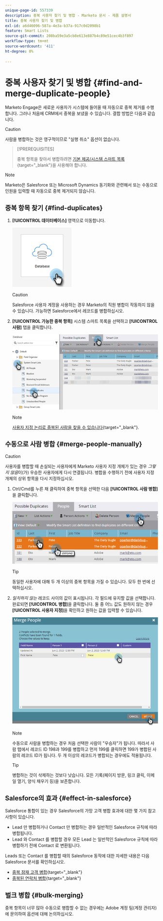 ```yaml
---
unique-page-id: 557339
description: 중복 사용자 찾기 및 병합 - Marketo 문서 - 제품 설명서
title: 중복 사용자 찾기 및 병합
exl-id: a6d46096-587a-4e3a-b37a-917c0d2098b1
feature: Smart Lists
source-git-commit: 208ba59e3a5cb8e613e887b4c89e51cec4b3f897
workflow-type: tm+mt
source-wordcount: '411'
ht-degree: 0%

---
```


# 중복 사용자 찾기 및 병합 {#find-and-merge-duplicate-people}

Marketo Engage은 새로운 사용자가 시스템에 들어올 때 자동으로 중복 제거를 수행합니다. 그러나 처음에 CRM에서 중복을 보냈을 수 있습니다. 결합 방법은 다음과 같습니다.

>[!CAUTION]
>
>사람을 병합하는 것은 영구적이므로 &quot;실행 취소&quot; 옵션이 없습니다.

>[!PREREQUISITES]
>
>중복 항목을 찾아서 병합하려면 [기본 제공/시스템 스마트 목록](/help/marketo/product-docs/core-marketo-concepts/smart-lists-and-static-lists/using-smart-lists/use-built-in-system-smart-lists.md){target="_blank"}을 사용해야 합니다.

>[!NOTE]
>
>Marketo은 Salesforce 또는 Microsoft Dynamics 동기화와 관련해서 또는 수동으로 인원을 입력할 때 자동으로 중복 제거되지 않습니다.

## 중복 항목 찾기 {#find-duplicates}

1. **[!UICONTROL 데이터베이스]** 영역으로 이동합니다.

   ![](assets/find-and-merge-duplicate-people-1.png)

   >[!CAUTION]
   >
   >Salesforce 사용자 계정을 사용하는 경우 Marketo의 직원 병합이 작동하지 않을 수 있습니다. 가능하면 Salesforce에서 레코드를 병합하십시오.

1. **[!UICONTROL 가능한 중복 항목]** 시스템 스마트 목록을 선택하고 **[!UICONTROL 사람]** 탭을 클릭합니다.

   ![](assets/find-and-merge-duplicate-people-2.png)

   >[!NOTE]
   >
   >[사용자 지정 논리로 중복된 사람을 찾을 수 있습니다](/help/marketo/product-docs/core-marketo-concepts/smart-lists-and-static-lists/managing-people-in-smart-lists/find-duplicate-people-with-custom-logic.md){target="_blank"}.

## 수동으로 사람 병합 {#merge-people-manually}

>[!CAUTION]
>
>사용자를 병합할 때 손실되는 사용자에게 Marketo 사용자 지정 개체가 있는 경우 _그렇지 않음_&#x200B;이(가) 우승한 사용자에게 다시 연결됩니다. 병합을 수행하기 전에 사용자 지정 개체의 상위 항목을 다시 지정하십시오.

1. Ctrl/Cmd를 누른 채 클릭하여 중복 항목을 선택한 다음 **[!UICONTROL 사람 병합]**&#x200B;을 클릭합니다.

   ![](assets/find-and-merge-duplicate-people-3.png)

   >[!TIP]
   >
   >동일한 사용자에 대해 두 개 이상의 중복 항목을 가질 수 있습니다. 모두 한 번에 선택하십시오.

1. _일치하지 않는_ 레코드 사이의 값이 표시됩니다. 각 필드에 유지할 값을 선택합니다. 완료되면 **[!UICONTROL 병합]**&#x200B;을 클릭합니다. 둘 중 어느 값도 원하지 않는 경우 **[!UICONTROL 사용자 지정]**&#x200B;을 확인하고 원하는 값을 입력할 수 있습니다.

   ![](assets/find-and-merge-duplicate-people-4.png)

   >[!NOTE]
   >
   >수동으로 사람을 병합하는 경우 처음 선택한 사람이 &quot;우승자&quot;가 됩니다. 따라서 사람 탭에서 레코드 ID 198과 199를 병합하고 먼저 199를 클릭하면 199가 병합된 사람의 레코드 ID가 됩니다. 두 개 이상의 레코드가 병합되는 경우에도 적용됩니다.

   >[!TIP]
   >
   >병합하는 것이 삭제하는 것보다 낫습니다. 모든 기록(페이지 방문, 링크 클릭, 이메일 열기, 양식 채우기 등)을 보존합니다.

## Salesforce의 효과 {#effect-in-salesforce}

Salesforce 통합이 있는 경우 Salesforce의 가망 고객 병합 효과에 대한 몇 가지 참고 사항이 있습니다.

* Lead 만 병합하거나 Contact 만 병합하는 경우 일반적인 Salesforce 규칙에 따라 병합됩니다.
* Lead 와 Contact 를 병합할 경우 모든 Lead 는 일반적인 Salesforce 규칙에 따라 병합하기 전에 Contact 로 변환됩니다.

Leads 또는 Contact 를 병합할 때의 Salesforce 동작에 대한 자세한 내용은 다음 Salesforce 문서를 확인하십시오.

* [중복 잠재 고객 병합](https://help.salesforce.com/HTViewHelpDoc?id=leads_merge.htm&amp;language=en_US){target="_blank"}
* [중복된 연락처 병합](https://help.salesforce.com/HTViewHelpDoc?id=contacts_merge.htm&amp;language=en_US){target="_blank"}

## 벌크 병합 {#bulk-merging}

중복 항목이 너무 많아 수동으로 병합할 수 없는 경우에는 Adobe 계정 팀(계정 관리자)에 문의하여 옵션에 대해 논의하십시오.
